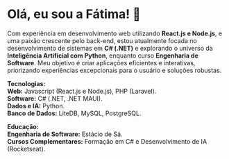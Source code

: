 # Olá, eu sou a Fátima! 👋 
Com experiência em desenvolvimento web utilizando **React.js e Node.js**, e uma paixão crescente pelo back-end, estou atualmente focada no desenvolvimento de sistemas em **C# (.NET)** e explorando o universo da **Inteligência Artificial com Python**, enquanto curso **Engenharia de Software**. Meu objetivo é criar aplicações eficientes e interativas, priorizando experiências excepcionais para o usuário e soluções robustas.

**Tecnologias:**<br>
**Web:** Javascript (React.js e Node.js), PHP (Laravel). <br>
**Software:** C# (.NET, .NET MAUI). <br>
**Dados e IA:** Python.<br>
**Banco de Dados:** LiteDB, MySQL, PostgreSQL.<br>

**Educação:**<br>
**Engenharia de Software:** Estácio de Sá.<br>
**Cursos Complementares:** Formação em C# e Desenvolvimento de IA (Rocketseat).

<!--<div>
<a href="">
<img height="180em" src="https://github-readme-stats.vercel.app/api?username=fatimadachari&locale=pt-br&theme=radical">
<img height="180em" src="https://github-readme-stats.vercel.app/api/top-langs/?username=fatimadachari&layout=compact&locale=pt-br&theme=radical">
</div>
